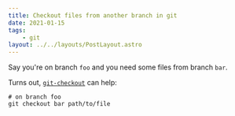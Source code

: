 ```yaml
---
title: Checkout files from another branch in git
date: 2021-01-15
tags:
    - git
layout: ../../layouts/PostLayout.astro
---
```


Say you're on branch `foo` and you need some files from branch `bar`.

Turns out, [`git-checkout`](https://git-scm.com/docs/git-checkout) can help:

```shell
# on branch foo
git checkout bar path/to/file
```
